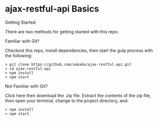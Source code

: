 # ajax-restful-api Basics

Getting Started

There are two methods for getting started with this repo.

Familiar with Git?

Checkout this repo, install dependencies, then start the gulp process with the following:

```
> git clone https://github.com/vakadu/ajax-restful-api.git
> cd ajax-restful-api
> npm install
> npm start
```

Not Familiar with Git?

Click here then download the .zip file. Extract the contents of the zip file, then open your terminal, change to the project directory, and:

```
> npm install
> npm start
```
